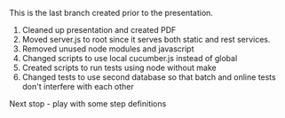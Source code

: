This is the last branch created prior to the presentation.

1. Cleaned up presentation and created PDF
2. Moved server.js to root since it serves both static and rest services.
3. Removed unused node modules and javascript
4. Changed scripts to use local cucumber.js instead of global
5. Created scripts to run tests using node without make
6. Changed tests to use second database so that batch and online tests don't interfere with each other

Next stop - play with some step definitions
